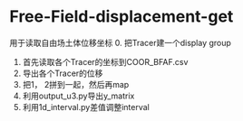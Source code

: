 # Free-Field-displacement-get
用于读取自由场土体位移坐标
0. 把Tracer建一个display group
1. 首先读取各个Tracer的坐标到COOR_BFAF.csv
2. 导出各个Tracer的位移
3. 把1， 2拼到一起，然后再map
4. 利用output_u3.py导出y_matrix
5. 利用1d_interval.py差值调整interval
